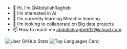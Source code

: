 - 👋 Hi, I’m @AbdullahRagheb
- 👀 I’m interested in Ai 
- 🌱 I’m currently learning Meachin learning
- 💞️ I’m looking to collaborate on Big data projects 
- 📫 How to reach me abdullahragheb12@icloud.com

![User GitHub Stats](https://github-readme-stats.vercel.app/api?username=AbdullahRagheb=true&theme=radical)
![Top Languages Card](https://github-readme-stats.vercel.app/api/top-langs/?username=AbdullahRagheb=radical&layout=compact)
